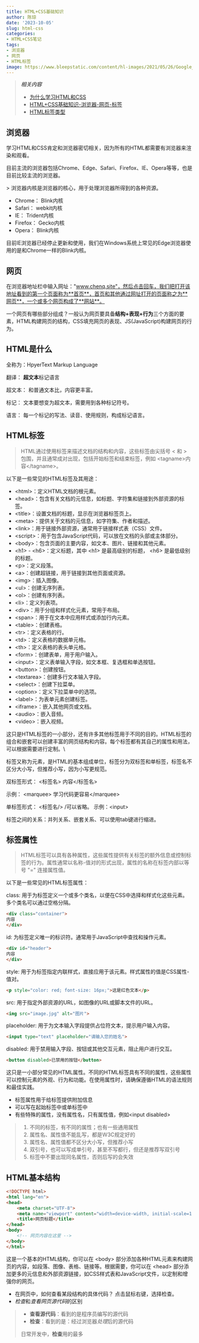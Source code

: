 ```yaml
---
title: HTML+CSS基础知识
author: 陈琼
date: '2023-10-05'
slug: html-css
categories:
- HTML+CSS笔记
tags:
- 浏览器
- 网页
- HTML标签
image: https://www.bleepstatic.com/content/hl-images/2021/05/26/Google___Chrome.jpg
---
```

> ***相关内容***
>
> - [为什么学习HTML和CSS](https://notes.chenq.site/2023-10-05-为什么学习html和css/)
> - [HTML+CSS基础知识-浏览器-网页-标签](https://notes.chenq.site/2023-10-05-html-css/)
> - [HTML标签类型](https://notes.chenq.site/2023-10-06-html-layout/)

## 浏览器

学习HTML和CSS肯定和浏览器密切相关，因为所有的HTML都需要有浏览器来渲染和观看。

目前主流的浏览器包括Chrome、Edge、Safari、Firefox、IE、Opera等等，也是目前比较主流的浏览器。

\> 浏览器内核是浏览器的核心，用于处理浏览器所得到的各种资源。

- Chrome： Blink内核
- Safari： webkit内核
- IE： Trident内核
- Firefox： Gecko内核
- Opera： Blink内核

目前IE浏览器已经停止更新和使用，我们在Windows系统上常见的Edge浏览器使用的是和Chrome一样的Blink内核。

## 网页

在浏览器地址栏中输入网址："www.chenq.site"，然后点击回车，我们把打开该地址看到的第一个页面称为**首页**，首页和其他通过网址打开的页面称之为**网页**，一个或多个网页构成了**网站**。

一个网页有哪些部分组成？一般认为网页要具备**结构+表现+行为**三个方面的要素，HTML构建网页的结构，CSS填充网页的表现、JS(JavaScript)构建网页的行为。

## HTML是什么

全称为：HpyerText Markup Language

翻译： **超文本**标记语言

超文本： 和普通文本比，内容更丰富。

标记： 文本要想变为超文本，需要用到各种标记符号。

语言： 每一个标记的写法、读音、使用规则，构成标记语言。

## HTML标签

> HTML通过使用标签来描述文档的结构和内容，这些标签由尖括号 \< 和 \> 包围，并且通常成对出现，包括开始标签和结束标签，例如 \<tagname\>内容\<\/tagname\>。

以下是一些常见的HTML标签及其用途：

- \<html\>：定义HTML文档的根元素。
- \<head\>：包含有关文档的元信息，如标题、字符集和链接到外部资源的标签。
- \<title\>：设置文档的标题，显示在浏览器标签页上。
- \<meta\>：提供关于文档的元信息，如字符集、作者和描述。
- \<link\>：用于链接外部资源，通常用于链接样式表（CSS）文件。
- \<script\>：用于包含JavaScript代码，可以放在文档的头部或主体部分。
- \<body\>：包含页面的主要内容，如文本、图片、链接和其他元素。
- \<h1\> - \<h6\>：定义标题，其中  \<h1\> 是最高级别的标题， \<h6\> 是最低级别的标题。
- \<p\>：定义段落。
- \<a\>：创建超链接，用于链接到其他页面或资源。
- \<img\>：插入图像。
- \<ul\>：创建无序列表。
- \<ol\>：创建有序列表。
- \<li\>：定义列表项。
- \<div\>：用于分组和样式化元素，常用于布局。
- \<span\>：用于在文本中应用样式或添加行内元素。
- \<table\>：创建表格。
- \<tr\>：定义表格的行。
- \<td\>：定义表格的数据单元格。
- \<th\>：定义表格的表头单元格。
- \<form\>：创建表单，用于用户输入。
- \<input\>：定义表单输入字段，如文本框、复选框和单选按钮。
- \<button\>：创建按钮。
- \<textarea\>：创建多行文本输入字段。
- \<select\>：创建下拉菜单。
- \<option\>：定义下拉菜单中的选项。
- \<label\>：为表单元素创建标签。
- \<iframe\>：嵌入其他网页或文档。
- \<audio\>：嵌入音频。
- \<video\>：嵌入视频。

这只是HTML标签的一小部分，还有许多其他标签用于不同的目的。HTML标签的组合和嵌套可以创建丰富的网页结构和内容。每个标签都有其自己的属性和用法，可以根据需要进行定制。\

标签又称为元素，是HTML的基本组成单位，标签分为双标签和单标签，标签名不区分大小写，但推荐小写，因为小写更规范。

双标签形式： \<标签名\> 内容\<\/标签名>

示例： \<marquee\> 学习代码更容易\<\/marquee\>

单标签形式： \<标签名\/\> \/可以省略。 示例：\<input\>

标签之间的关系：并列关系、嵌套关系、可以使用tab键进行缩进。

## 标签属性

> HTML标签可以具有各种属性，这些属性提供有关标签的额外信息或控制标签的行为。属性通常以名称-值对的形式出现，属性的名称在标签内部以等号 "=" 连接属性值。

以下是一些常见的HTML标签属性：

class: 用于为标签定义一个或多个类名，以便在CSS中选择和样式化这些元素。多个类名可以通过空格分隔。

```html
<div class="container">
内容
</div>
```

id: 为标签定义唯一的标识符。通常用于JavaScript中查找和操作元素。

```html
<div id="header">
内容
</div>
```

style: 用于为标签指定内联样式，直接应用于该元素。样式属性的值是CSS属性-值对。

```html
<p style="color: red; font-size: 16px;">这是红色文本</p>
```

src: 用于指定外部资源的URL，如图像的URL或脚本文件的URL。

```html
<img src="image.jpg" alt="图片">
```

placeholder: 用于为文本输入字段提供占位符文本，提示用户输入内容。

```html
<input type="text" placeholder="请输入您的姓名">
```

disabled: 用于禁用输入字段、按钮或其他交互元素，阻止用户进行交互。

```html
<button disabled>已禁用的按钮</button>
```

这只是一小部分常见的HTML属性。不同的HTML标签具有不同的属性，这些属性可以控制元素的外观、行为和功能。在使用属性时，请确保遵循HTML的语法规则和最佳实践。

- 标签属性用于给标签提供附加信息
- 可以写在起始标签中或单标签中
- 有些特殊的属性，没有属性名，只有属性值，例如\<input disabled\>

> 1. 不同的标签，有不同的属性；也有一些通用属性
> 2. 属性名、属性值不能乱写，都是W3C规定好的
> 3. 属性名、属性值都不区分大小写，但推荐小写
> 4. 双引号，也可以写成单引号，甚至不写都行，但还是推荐写双引号
> 5. 标签中不要出现同名属性，否则后写的会失效

## HTML基本结构

```html
<!DOCTYPE html>
<html lang="en">
<head>
    <meta charset="UTF-8">
    <meta name="viewport" content="width=device-width, initial-scale=1.0">
    <title>网页标题</title>
</head>
<body>
    <!-- 网页内容在这里 -->
</body>
</html>
```

这是一个基本的HTML结构，你可以在 \<body\> 部分添加各种HTML元素来构建网页的内容，如段落、图像、表格、链接等。根据需要，你可以在 \<head\> 部分添加更多的元信息和外部资源链接，如CSS样式表和JavaScript文件，以定制和增强你的网页。

- 在网页中，如何查看某段结构的具体代码？  点击鼠标右键，选择检查。
- *检查*和*查看网页源代码*的区别

> - **查看源代码**：看到的是程序员编写的源代码
> - **检查**：看到的是：经过浏览器*处理*后的源代码
>
> 日常开发中，**检查**用的最多
